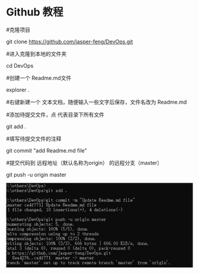 # Github 教程



#克隆项目

git clone https://github.com/jasper-feng/DevOps.git



#进入克隆到本地的文件夹 

cd DevOps

 

#创建一个 Readme.md文件

explorer .

#右键新建一个 文本文档，随便输入一些文字后保存，文件名改为 Readme.md



#添加待提交文件，点 代表目录下所有文件

git add .



#填写待提交文件的注释

git commit "add Readme.md file"

 

#提交代码到 远程地址（默认名称为origin） 的远程分支（master）

git push -u origin master

 ![result](.\jpg_resource\result.jpg)